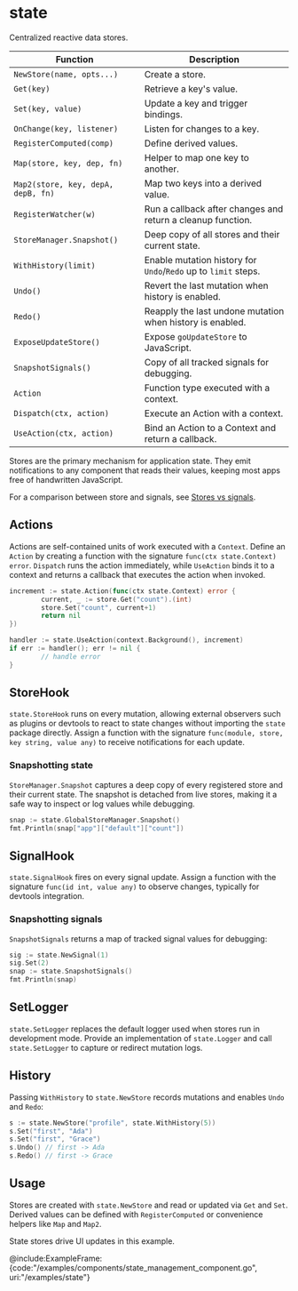 # state

Centralized reactive data stores.

| Function | Description |
| --- | --- |
| `NewStore(name, opts...)` | Create a store. |
| `Get(key)` | Retrieve a key's value. |
| `Set(key, value)` | Update a key and trigger bindings. |
| `OnChange(key, listener)` | Listen for changes to a key. |
| `RegisterComputed(comp)` | Define derived values. |
| `Map(store, key, dep, fn)` | Helper to map one key to another. |
| `Map2(store, key, depA, depB, fn)` | Map two keys into a derived value. |
| `RegisterWatcher(w)` | Run a callback after changes and return a cleanup function. |
| `StoreManager.Snapshot()` | Deep copy of all stores and their current state. |
| `WithHistory(limit)` | Enable mutation history for `Undo`/`Redo` up to `limit` steps. |
| `Undo()` | Revert the last mutation when history is enabled. |
| `Redo()` | Reapply the last undone mutation when history is enabled. |
| `ExposeUpdateStore()` | Expose `goUpdateStore` to JavaScript. |
| `SnapshotSignals()` | Copy of all tracked signals for debugging. |
| `Action` | Function type executed with a context. |
| `Dispatch(ctx, action)` | Execute an Action with a context. |
| `UseAction(ctx, action)` | Bind an Action to a Context and return a callback. |

Stores are the primary mechanism for application state. They emit
notifications to any component that reads their values, keeping most apps
free of handwritten JavaScript.

For a comparison between store and signals, see [Stores vs signals](../guide/store-vs-signals).

## Actions

Actions are self-contained units of work executed with a `Context`. Define an
`Action` by creating a function with the signature `func(ctx state.Context)
error`. `Dispatch` runs the action immediately, while `UseAction` binds it to a
context and returns a callback that executes the action when invoked.

```go
increment := state.Action(func(ctx state.Context) error {
        current, _ := store.Get("count").(int)
        store.Set("count", current+1)
        return nil
})

handler := state.UseAction(context.Background(), increment)
if err := handler(); err != nil {
        // handle error
}
```

## StoreHook

`state.StoreHook` runs on every mutation, allowing external observers such as
plugins or devtools to react to state changes without importing the `state`
package directly. Assign a function with the signature
`func(module, store, key string, value any)` to receive notifications for each
update.

### Snapshotting state

`StoreManager.Snapshot` captures a deep copy of every registered store and
their current state. The snapshot is detached from live stores, making it a
safe way to inspect or log values while debugging.

```go
snap := state.GlobalStoreManager.Snapshot()
fmt.Println(snap["app"]["default"]["count"])
```

## SignalHook

`state.SignalHook` fires on every signal update. Assign a function with the
signature `func(id int, value any)` to observe changes, typically for devtools
integration.

### Snapshotting signals

`SnapshotSignals` returns a map of tracked signal values for debugging:

```go
sig := state.NewSignal(1)
sig.Set(2)
snap := state.SnapshotSignals()
fmt.Println(snap)
```

## SetLogger

`state.SetLogger` replaces the default logger used when stores run in
development mode. Provide an implementation of `state.Logger` and call
`state.SetLogger` to capture or redirect mutation logs.

## History

Passing `WithHistory` to `state.NewStore` records mutations and enables `Undo` and `Redo`:

```go
s := state.NewStore("profile", state.WithHistory(5))
s.Set("first", "Ada")
s.Set("first", "Grace")
s.Undo() // first -> Ada
s.Redo() // first -> Grace
```

## Usage

Stores are created with `state.NewStore` and read or updated via `Get` and
`Set`. Derived values can be defined with `RegisterComputed` or convenience
helpers like `Map` and `Map2`.

State stores drive UI updates in this example.

@include:ExampleFrame:{code:"/examples/components/state_management_component.go", uri:"/examples/state"}
